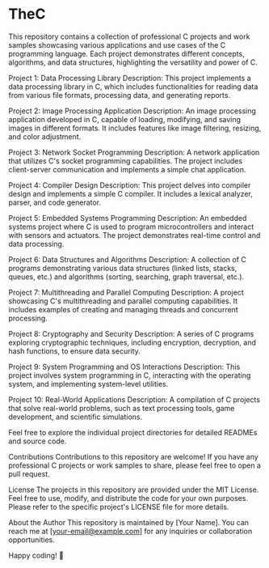 # TheC
This repository contains a collection of professional C projects and work samples showcasing various applications and use cases of the C programming language. Each project demonstrates different concepts, algorithms, and data structures, highlighting the versatility and power of C.

Project 1: Data Processing Library
Description: This project implements a data processing library in C, which includes functionalities for reading data from various file formats, processing data, and generating reports.

Project 2: Image Processing Application
Description: An image processing application developed in C, capable of loading, modifying, and saving images in different formats. It includes features like image filtering, resizing, and color adjustment.

Project 3: Network Socket Programming
Description: A network application that utilizes C's socket programming capabilities. The project includes client-server communication and implements a simple chat application.

Project 4: Compiler Design
Description: This project delves into compiler design and implements a simple C compiler. It includes a lexical analyzer, parser, and code generator.

Project 5: Embedded Systems Programming
Description: An embedded systems project where C is used to program microcontrollers and interact with sensors and actuators. The project demonstrates real-time control and data processing.

Project 6: Data Structures and Algorithms
Description: A collection of C programs demonstrating various data structures (linked lists, stacks, queues, etc.) and algorithms (sorting, searching, graph traversal, etc.).

Project 7: Multithreading and Parallel Computing
Description: A project showcasing C's multithreading and parallel computing capabilities. It includes examples of creating and managing threads and concurrent processing.

Project 8: Cryptography and Security
Description: A series of C programs exploring cryptographic techniques, including encryption, decryption, and hash functions, to ensure data security.

Project 9: System Programming and OS Interactions
Description: This project involves system programming in C, interacting with the operating system, and implementing system-level utilities.

Project 10: Real-World Applications
Description: A compilation of C projects that solve real-world problems, such as text processing tools, game development, and scientific simulations.

Feel free to explore the individual project directories for detailed READMEs and source code.

Contributions
Contributions to this repository are welcome! If you have any professional C projects or work samples to share, please feel free to open a pull request.

License
The projects in this repository are provided under the MIT License. Feel free to use, modify, and distribute the code for your own purposes. Please refer to the specific project's LICENSE file for more details.

About the Author
This repository is maintained by [Your Name]. You can reach me at [your-email@example.com] for any inquiries or collaboration opportunities.

Happy coding! 🚀